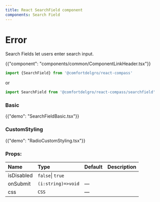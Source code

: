 ```yaml
---
title: React SearchField component
components: Search Field
---
```


# Error

<p class="description">Search Fields let users enter search input.</p>

{{"component": "components/common/ComponentLinkHeader.tsx"}}

```jsx
import {SearchField} from '@comfortdelgro/react-compass'
```

or

```jsx
import SearchField from '@comfortdelgro/react-compass/searchfield'
```
### Basic

{{"demo": "SearchFieldBasic.tsx"}}

### CustomStyling

{{"demo": "RadioCustomStyling.tsx"}}


### Props:

| Name       | Type               | Default | Description |
| :--------- | :----------------- | :------ | :---------- |
| isDisabled | `false`\| `true`   |         |             |
| onSubmit   | `(i:string)=>void` | —       |             |
| css        | `CSS`              | —       |             |
